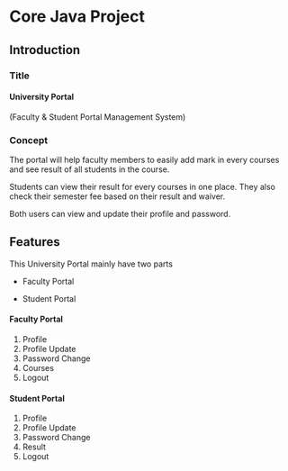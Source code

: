 # Core Java Project
## Introduction

### Title

#### University Portal

(Faculty & Student Portal Management System)

### Concept

The portal will help faculty members to easily add mark in every courses and  see result of all students in the course.

Students can view their result for every courses in one place. They also check their semester fee based on their result and waiver.

Both users can view and update their profile and password.

## Features
This University Portal mainly have two parts

* Faculty Portal

* Student Portal

#### Faculty Portal
1. Profile
2. Profile Update
3. Password Change
4. Courses
5. Logout


#### Student Portal
1. Profile
2. Profile Update
3. Password Change
4. Result
5. Logout